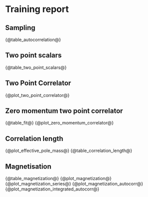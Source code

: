 # Training report
## Sampling
{@table_autocorrelation@}
## Two point scalars
{@table_two_point_scalars@}
## Two Point Correlator
{@plot_two_point_correlator@}
## Zero momentum two point correlator
{@table_fit@}
{@plot_zero_momentum_correlator@}
## Correlation length
{@plot_effective_pole_mass@}
{@table_correlation_length@}
## Magnetisation
{@table_magnetization@}
{@plot_magnetization@}
{@plot_magnetization_series@}
{@plot_magnetization_autocorr@}
{@plot_magnetization_integrated_autocorr@}
